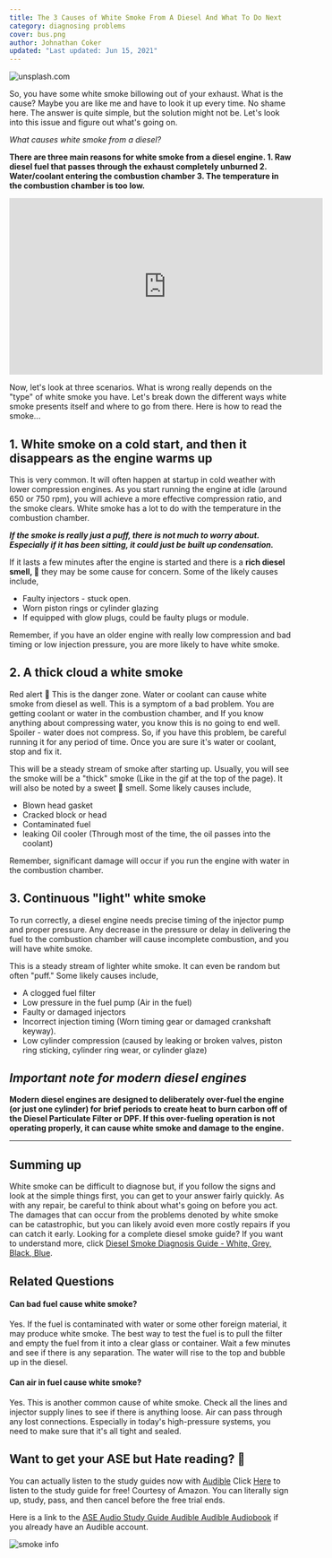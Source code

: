 ```yaml
---
title: The 3 Causes of White Smoke From A Diesel And What To Do Next
category: diagnosing problems
cover: bus.png
author: Johnathan Coker
updated: "Last updated: Jun 15, 2021"
---
```


![unsplash.com](./bus.png)

So, you have some white smoke billowing out of your exhaust. What is the cause? Maybe you are like me and have to look it up every time. No shame here. The answer is quite simple, but the solution might not be. Let's look into this issue and figure out what's going on.

_What causes white smoke from a diesel?_

**There are three main reasons for white smoke from a diesel engine. 1. Raw diesel fuel that passes through the exhaust completely unburned 2. Water/coolant entering the combustion chamber 3. The temperature in the combustion chamber is too low.**

<iframe width="560" height="315" src="https://www.youtube.com/embed/BC9rDgSMUe0" frameborder="0" allow="accelerometer; autoplay; clipboard-write; encrypted-media; gyroscope; picture-in-picture" allowfullscreen></iframe>

Now, let's look at three scenarios. What is wrong really depends on the "type" of white smoke you have. Let's break down the different ways white smoke presents itself and where to go from there. Here is how to read the smoke...

## 1. White smoke on a cold start, and then it disappears as the engine warms up

This is very common. It will often happen at startup in cold weather with lower compression engines. As you start running the engine at idle (around 650 or 750 rpm), you will achieve a more effective compression ratio, and the smoke clears. White smoke has a lot to do with the temperature in the combustion chamber.

**_If the smoke is really just a puff, there is not much to worry about. Especially if it has been sitting, it could just be built up condensation._**

If it lasts a few minutes after the engine is started and there is a **rich diesel smell, 👃** they may be some cause for concern. Some of the likely causes include,

- Faulty injectors - stuck open.
- Worn piston rings or cylinder glazing
- If equipped with glow plugs, could be faulty plugs or module.

Remember, if you have an older engine with really low compression and bad timing or low injection pressure, you are more likely to have white smoke.

## 2. A thick cloud a white smoke

Red alert 🚨 This is the danger zone. Water or coolant can cause white smoke from diesel as well. This is a symptom of a bad problem. You are getting coolant or water in the combustion chamber, and If you know anything about compressing water, you know this is no going to end well. Spoiler - water does not compress. So, if you have this problem, be careful running it for any period of time. Once you are sure it's water or coolant, stop and fix it.

This will be a steady stream of smoke after starting up. Usually, you will see the smoke will be a "thick" smoke (Like in the gif at the top of the page). It will also be noted by a sweet 🍫 smell. Some likely causes include,

- Blown head gasket
- Cracked block or head
- Contaminated fuel
- leaking Oil cooler (Through most of the time, the oil passes into the coolant)

Remember, significant damage will occur if you run the engine with water in the combustion chamber.

## 3. Continuous "light" white smoke

To run correctly, a diesel engine needs precise timing of the injector pump and proper pressure. Any decrease in the pressure or delay in delivering the fuel to the combustion chamber will cause incomplete combustion, and you will have white smoke.

This is a steady stream of lighter white smoke. It can even be random but often "puff." Some likely causes include,

- A clogged fuel filter
- Low pressure in the fuel pump (Air in the fuel)
- Faulty or damaged injectors
- Incorrect injection timing (Worn timing gear or damaged crankshaft keyway).
- Low cylinder compression (caused by leaking or broken valves, piston ring sticking, cylinder ring wear, or cylinder glaze)

## **_Important note for modern diesel engines_**

**Modern diesel engines are designed to deliberately over-fuel the engine (or just one cylinder) for brief periods to create heat to burn carbon off of the Diesel Particulate Filter or DPF. If this over-fueling operation is not operating properly, it can cause white smoke and damage to the engine.**

---

## Summing up

White smoke can be difficult to diagnose but, if you follow the signs and look at the simple things first, you can get to your answer fairly quickly. As with any repair, be careful to think about what's going on before you act. The damages that can occur from the problems denoted by white smoke can be catastrophic, but you can likely avoid even more costly repairs if you can catch it early. Looking for a complete diesel smoke guide? If you want to understand more, click [Diesel Smoke Diagnosis Guide - White, Grey, Black, Blue](/diesel-smoke-guide).

## Related Questions

#### Can bad fuel cause white smoke?

Yes. If the fuel is contaminated with water or some other foreign material, it may produce white smoke. The best way to test the fuel is to pull the filter and empty the fuel from it into a clear glass or container. Wait a few minutes and see if there is any separation. The water will rise to the top and bubble up in the diesel.

#### Can air in fuel cause white smoke?

Yes. This is another common cause of white smoke. Check all the lines and injector supply lines to see if there is anything loose. Air can pass through any lost connections. Especially in today's high-pressure systems, you need to make sure that it's all tight and sealed.

## Want to get your ASE but Hate reading? 📕

You can actually listen to the study guides now with [Audible](https://amzn.to/2K3v96s) Click [Here](https://amzn.to/2K3v96s) to listen to the study guide for free! Courtesy of Amazon. You can literally sign up, study, pass, and then cancel before the free trial ends.

Here is a link to the [ASE Audio Study Guide Audible Audible Audiobook](https://amzn.to/32EcKDy) if you already have an Audible account.

![smoke info](smokeinfo.jpg)
